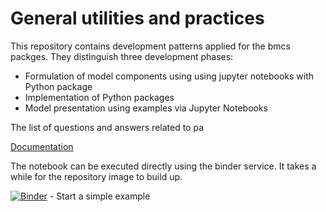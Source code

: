 
# General utilities and practices

This repository contains development patterns 
applied for the bmcs packges. They distinguish 
three development phases:
 * Formulation of model components using using jupyter notebooks with Python package 
 * Implementation of Python packages
 * Model presentation using examples via Jupyter Notebooks 

The list of questions and answers related to pa

[Documentation](docs/index.md)

The notebook can be executed directly using the binder service. It takes a while for the repository image to build up.

[![Binder](https://mybinder.org/badge.svg)](https://mybinder.org/v2/gh/bmcs-group/bmcs_utils.git/master?urlpath=%2Fapps%2Fbmcs_utils/test_editor.ipynb) - Start a simple example
